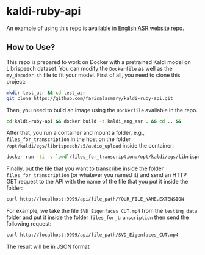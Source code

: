 # kaldi-ruby-api
An example of using this repo is available in [English ASR website repo](https://github.com/farisalasmary/asr_website/).

## How to Use?
This repo is prepared to work on Docker with a pretrained Kaldi model on Librispeech dataset. You can modify the `Dockerfile` as well as the `my_decoder.sh` file to fit your model.
First of all, you need to clone this project:
```bash
mkdir test_asr && cd test_asr
git clone https://github.com/farisalasmary/kaldi-ruby-api.git
```
Then, you need to build an image using the `Dockerfile` available in the repo.

```bash
cd kaldi-ruby-api && docker build -t kaldi_eng_asr . && cd .. &&
```

After that, you run a container and mount a folder, e.g., `files_for_transcription` in the host on the folder `/opt/kaldi/egs/librispeech/s5/audio_upload` inside the container:
```bash
docker run -ti -v `pwd`/files_for_transcription:/opt/kaldi/egs/librispeech/s5/audio_upload -p 9999:9999 --name kaldi_ruby_api kaldi_eng_asr:latest
```

Finally, put the file that you want to transcribe inside the folder `files_for_transcription` (or whatever you named it) and send an HTTP GET request to the API with the name of the file that you put it inside the folder:
```bash
curl http://localhost:9999/api/file_path/YOUR_FILE_NAME.EXTENSION
```
For example, we take the file `SVD_Eigenfaces_CUT.mp4` from the `testing_data` folder and put it inside the folder `files_for_transcription` then send the following request:
```bash
curl http://localhost:9999/api/file_path/SVD_Eigenfaces_CUT.mp4
```
The result will be in JSON format
